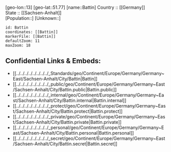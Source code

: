 ﻿---
location: [51.77,13] 
mapzoom: [7,12] 
mapmarker: city 
type: City
tags:
- geo/City


SpocWebEntityId: 29045
isDeleted: false
confidential: public

---
[geo-lon::13] 
[geo-lat::51.77] 
[name::Battin] 
Country :: [[Germany]]  
State :: [[Sachsen-Anhalt]]  
[Population::] 
[Unknown::] 


```leaflet
id: Battin
coordinates: [[Battin]] 
markerFile: [[Battin]] 
defaultZoom: 11 
maxZoom: 18
```


## Confidential Links & Embeds: 
- [[../../../../../../../../_Standards/geo/Continent/Europe/Germany/Germany~East/Sachsen-Anhalt/City/Battin|Battin]] 
- [[../../../../../../../../_public/geo/Continent/Europe/Germany/Germany~East/Sachsen-Anhalt/City/Battin.public|Battin.public]] 
- [[../../../../../../../../_internal/geo/Continent/Europe/Germany/Germany~East/Sachsen-Anhalt/City/Battin.internal|Battin.internal]] 
- [[../../../../../../../../_protect/geo/Continent/Europe/Germany/Germany~East/Sachsen-Anhalt/City/Battin.protect|Battin.protect]] 
- [[../../../../../../../../_private/geo/Continent/Europe/Germany/Germany~East/Sachsen-Anhalt/City/Battin.private|Battin.private]] 
- [[../../../../../../../../_personal/geo/Continent/Europe/Germany/Germany~East/Sachsen-Anhalt/City/Battin.personal|Battin.personal]] 
- [[../../../../../../../../_secret/geo/Continent/Europe/Germany/Germany~East/Sachsen-Anhalt/City/Battin.secret|Battin.secret]] 

